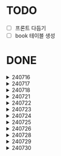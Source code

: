 # TODO

- [ ] 프론트 다듬기
- [ ] book 테이블 생성

# DONE

<details>
<summary>240716</summary>

- [X] postgresql 연결
- [X] 회원가입
- [X] 로그인
- [X] 책 후기 모델 작성
</details>

<details>
<summary>240717</summary>

- [X] 후기 모델에 작성시간, 수정시간 추가
- [X] 후기 CRUD
- [X] 내비게이션바 추가
</details>

<details>
<summary>240718</summary>

- [X] 로그아웃
- [X] 메인 페이지
- [X] 후기 프론트
- [X] 댓글 모델 작성
- [X] 댓글 CRUD
</details>

<details>
<summary>240721</summary>

- [X] 테스트 추가
- [X] deprecation warning 해결
- [X] 댓글 프론트
- [X] 댓글 기능 오류 수정
</details>

<details>
<summary>240722</summary>

- [X] 후기 추천, 비추천
- [X] 댓글 추천, 비추천
- [X] timezone 문제 해결
- [X] 테스트 추가
</details>

<details>
<summary>240723</summary>

- [X] 추천, 비추천을 눌렀을 때 발생하던 오류 해결
- [X] 추천, 비추천 프론트
- [X] 회원 팔로우
</details>

<details>
<summary>240724</summary>

- [X] 회원 팔로우 프론트
- [X] 회원정보 필드 추가: 생일, 자기소개, 가입일, 최종 접속시간
- [X] 회원정보 수정
- [X] 테스트 추가
</details>

<details>
<summary>240725</summary>

- [X] 후기, 댓글 페이지네이션 적용
</details>

<details>
<summary>240726</summary>

- [X] 메시지 열거형
</details>

<details>
<summary>240728</summary>

- [X] Cascade 설정
- [X] 계정 삭제 기능 추가
- [X] 테스트 작성
- [X] 후기 상세 페이지 오류 수정
- [X] 메인 페이지에 로딩 스피너 추가
</details>

<details>
<summary>240729</summary>

- [X] passlib 패키지 제거
- [X] 더미 데이터 생성 스크립트 수정
</details>

<details>
<summary>240730</summary>

- [X] 오류 발생 시 화면 수정
- [X] 계정으로 작성한 후기와 댓글 찾기 기능 추가
- [X] 프로필 페이지 작성
- [X] 테스트 작성
</details>